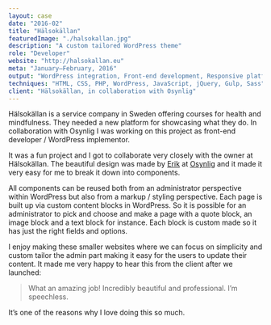 ```yaml
---
layout: case
date: "2016-02"
title: "Hälsokällan"
featuredImage: "./halsokallan.jpg"
description: "A custom tailored WordPress theme"
role: "Developer"
website: "http://halsokallan.eu"
meta: "January–February, 2016"
output: "WordPress integration, Front-end development, Responsive platform"
techniques: "HTML, CSS, PHP, WordPress, JavaScript, jQuery, Gulp, Sass"
client: "Hälsokällan, in collaboration with Osynlig"
---
```


Hälsokällan is a service company in Sweden offering courses for health and mindfulness. They needed a new platform for showcasing what they do. In collaboration with Osynlig I was working on this project as front-end developer / WordPress implementor.

It was a fun project and I got to collaborate very closely with the owner at Hälsokällan. The beautiful design was made by [Erik](http://erikcarlsson.se/) at [Osynlig](https://osynlig.se/) and it made it very easy for me to break it down into components.

All components can be reused both from an administrator perspective within WordPress but also from a markup / styling perspective. Each page is built up via custom content blocks in WordPress. So it is possible for an administrator to pick and choose and make a page with a quote block, an image block and a text block for instance. Each block is custom made so it has just the right fields and options.

I enjoy making these smaller websites where we can focus on simplicity and custom tailor the admin part making it easy for the users to update their content. It made me very happy to hear this from the client after we launched:

> What an amazing job! Incredibly beautiful and professional. I’m speechless.

It’s one of the reasons why I love doing this so much.

